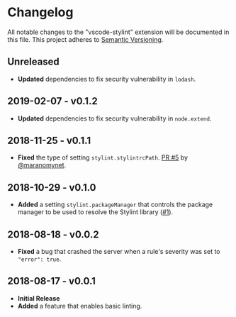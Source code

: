 # Changelog
All notable changes to the "vscode-stylint" extension will be documented in this file. This project adheres to [Semantic Versioning](https://semver.org/spec/v2.0.0.html).

## Unreleased
* **Updated** dependencies to fix security vulnerability in `lodash`.

## 2019-02-07 - v0.1.2
* **Updated** dependencies to fix security vulnerability in `node.extend`.

## 2018-11-25 - v0.1.1
* **Fixed** the type of setting `stylint.stylintrcPath`. [PR #5](https://github.com/HaaLeo/vscode-stylint/pull/5) by [@maranomynet](https://github.com/maranomynet).

## 2018-10-29 - v0.1.0
* **Added** a setting `stylint.packageManager` that controls the package manager to be used to resolve the Stylint library ([#1](https://github.com/HaaLeo/vscode-stylint/issues/1)).

## 2018-08-18 - v0.0.2
* **Fixed** a bug that crashed the server when a rule's severity was set to `"error": true`.

## 2018-08-17 - v0.0.1
* **Initial Release**
* **Added** a feature that enables basic linting.
